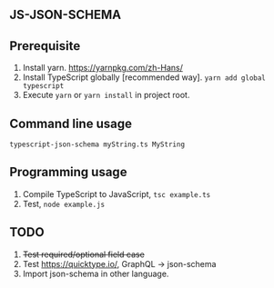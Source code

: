 JS-JSON-SCHEMA
--------------

## Prerequisite

1. Install yarn. https://yarnpkg.com/zh-Hans/
1. Install TypeScript globally [recommended way]. `yarn add global typescript`
2. Execute `yarn` or `yarn install` in project root. 

## Command line usage

`typescript-json-schema myString.ts MyString`

## Programming usage

1. Compile TypeScript to JavaScript, `tsc example.ts`
2. Test, `node example.js`

## TODO

1. ~~Test required/optional field case~~
2. Test https://quicktype.io/, GraphQL -> json-schema
3. Import json-schema in other language. 